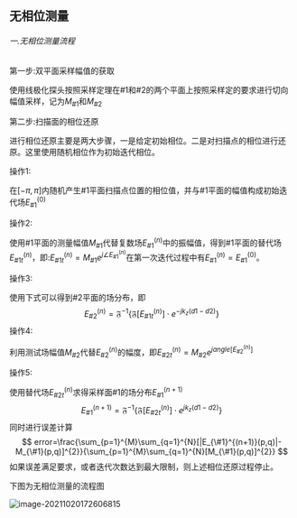 ## 无相位测量

###### 一.无相位测量流程

第一步:双平面采样幅值的获取

使用线极化探头按照采样定理在#1和#2的两个平面上按照采样定的要求进行切向幅值采样，记为$M_{\#1}$和$M_{\#2}$

第二步:扫描面的相位还原

进行相位还原主要是两大步骤，一是给定初始相位。二是对扫描点的相位进行还原。这里使用随机相位作为初始迭代相位。

操作1:

在[$-\pi,\pi$]内随机产生#1平面扫描点位置的相位值，并与#1平面的幅值构成初始迭代场$E_{\#1}^{(0)}$

操作2:

使用#1平面的测量幅值$M_{\#1}$代替复数场$E_{\#1}^{(n)}$中的振幅值，得到$\#1$平面的替代场$E_{\#1t}^{(n)}$，即:$E_{\#1t}^{(n)}=M_{\#1}e^{j\angle{E_{\#1}^{(n)}}}$在第一次迭代过程中有$E_{\#1}^{(n)}=E_{\#1}^{(0)}$。

操作3:

使用下式可以得到$\#2$平面的场分布，即
$$
E_{\#2}^{(n)}=\mathfrak{F}^{-1}\{\mathfrak{F}[E_{\#1t}^{(n)}]\cdot{e}^{-jk_{z}(d1-d2)}\}
$$
操作4:

利用测试场幅值$M_{\#2}$代替$E_{\#2}^{(n)}$的幅度，即$E_{\#2t}^{(n)}=M_{\#2}e^{jangle[E_{\#2}^{(n)}]}$

操作5:

使用替代场$E_{\#2t}^{(n)}$求得采样面$\#1$的场分布$E_{\#1}^{(n+1)}$
$$
E_{\#1}^{(n+1)}=\mathfrak{F}^{-1}\{\mathfrak{F}[E_{\#2t}^{(n)}]\cdot{e}^{jk_{z}(d1-d2)}\}
$$
同时进行误差计算
$$
error=\frac{\sum_{p=1}^{M}\sum_{q=1}^{N}[|E_{\#1}^{(n+1)}(p,q)|-M_{\#1}(p,q)]^{2}}{\sum_{p=1}^{M}\sum_{q=1}^{N}[M_{\#1}(p,q)]^{2}}
$$
如果误差满足要求，或者迭代次数达到最大限制，则上述相位还原过程停止。



下图为无相位测量的流程图

![image-20211020172606815](C:\Users\86185\AppData\Roaming\Typora\typora-user-images\image-20211020172606815.png)